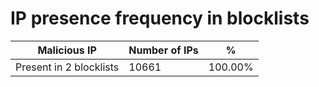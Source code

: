 # IP presence frequency in blocklists
| Malicious IP | Number of IPs | % |
|----|----|----|
| Present in 2 blocklists | 10661 | 100.00% |
